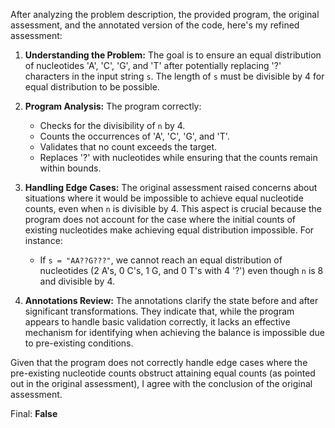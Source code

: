 After analyzing the problem description, the provided program, the original assessment, and the annotated version of the code, here's my refined assessment:

1. **Understanding the Problem:** The goal is to ensure an equal distribution of nucleotides 'A', 'C', 'G', and 'T' after potentially replacing '?' characters in the input string `s`. The length of `s` must be divisible by 4 for equal distribution to be possible.

2. **Program Analysis:** The program correctly:
   - Checks for the divisibility of `n` by 4.
   - Counts the occurrences of 'A', 'C', 'G', and 'T'.
   - Validates that no count exceeds the target.
   - Replaces '?' with nucleotides while ensuring that the counts remain within bounds.

3. **Handling Edge Cases:** The original assessment raised concerns about situations where it would be impossible to achieve equal nucleotide counts, even when `n` is divisible by 4. This aspect is crucial because the program does not account for the case where the initial counts of existing nucleotides make achieving equal distribution impossible. For instance:
   - If `s = "AA??G???"`, we cannot reach an equal distribution of nucleotides (2 A's, 0 C's, 1 G, and 0 T's with 4 '?') even though `n` is 8 and divisible by 4.

4. **Annotations Review:** The annotations clarify the state before and after significant transformations. They indicate that, while the program appears to handle basic validation correctly, it lacks an effective mechanism for identifying when achieving the balance is impossible due to pre-existing conditions.

Given that the program does not correctly handle edge cases where the pre-existing nucleotide counts obstruct attaining equal counts (as pointed out in the original assessment), I agree with the conclusion of the original assessment.

Final: **False**